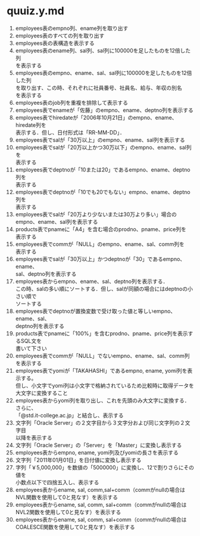 # quuiz.y.md

1. employees表のempno列、ename列を取り出す
1. employees表のすべての列を取り出す
1. employees表の表構造を表示する
1. employees表のename列、sal列、sal列に100000を足したものを12倍した列  
を表示する
1. employees表のempno、ename、sal、sal列に100000を足したものを12倍した列  
を取り出す、この時、それぞれに社員番号、社員名、給与、年収の別名  
を表示する
1. employees表のjob列を重複を排除して表示する
1. employees表でenameが「佐藤」のempno、ename、deptno列を表示する
1. employees表でhiredateが「2006年10月21日」のempno、ename、hiredate列を  
表示する．但し、日付形式は「RR-MM-DD」．
1. employees表でsalが「30万以上」のempno、ename、sal列を表示する
1. employees表でsalが「20万以上かつ30万以下」のempno、ename、sal列を  
表示する
1. employees表でdeptnoが「10または20」であるempno、ename、deptno列を  
表示する
1. employees表でdeptnoが「10でも20でもない」empno、ename、deptno列を  
表示する
1. employees表でsalが「20万より少ないまたは30万より多い」場合の  
empno、ename、sal列を表示する
1. products表でpnameに「A4」を含む場合のprodno、pname、price列を  
表示する
1. employees表でcommが「NULL」のempno、ename、sal、comm列を  
表示する
1. employees表でsalが「30万以上」かつdeptnoが「30」であるempno、ename、  
sal、deptno列を表示する
1. employees表からempno、ename、sal、deptno列を表示する．  
この時、salの多い順にソートする．但し、salが同額の場合にはdeptnoの小さい順で  
ソートする
1. employees表でdeptnoが置換変数で受け取った値と等しいempno、ename、sal、  
deptno列を表示する
1. products表でpnameに「100%」を含むprodno、pname、price列を表示するSQL文を  
書いて下さい
1. employees表でcommが「NULL」でないempno、ename、sal、comm列を表示する
1. employees表でyomiが「TAKAHASHI」であるempno, ename, yomi列を表示する。  
但し、小文字でyomi列は小文字で格納されているため比較時に取得データを  
大文字に変換すること
1. employees表からyomi列を取り出し、これを先頭のみ大文字に変換する．さらに、  
「@std.it-college.ac.jp」と結合し、表示する
1. 文字列「Oracle Server」の２文字目から３文字分および同じ文字列の２文字目  
以降を表示する
1. 文字列「Oracle Server」の「Server」を「Master」に変換し表示する
1. employees表からempno, ename, yomi列及びyomiの長さを表示する
1. 文字列「2011年01月01日」を日付値に変換し表示する
1. 字列「￥5,000,000」を数値の「5000000」に変換し、12で割りさらにその値を  
小数点以下で四捨五入し、表示する
1. employees表からename, sal, comm,sal+comm（commがnullの場合は  
NVL関数を使用して0と見なす）を表示する
1. employees表からename, sal, comm, sal+comm（commがnullの場合は  
NVL2関数を使用して0と見なす）を表示する
1. employees表からename, sal, comm, sal+comm（commがnullの場合は  
COALESCE関数を使用して0と見なす）を表示する